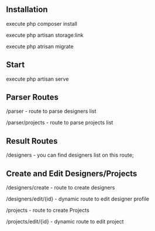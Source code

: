 
## Installation

execute php composer install

execute php artisan storage:link

execute php atrisan migrate

## Start 

execute php artisan serve


## Parser Routes

/parser - route to parse designers list

/parser/projects - route to parse projects list

## Result Routes

/designers - you can find designers list on this route;


## Create and Edit Designers/Projects

/designers/create - route to create designers

/designers/edit/{id} - dynamic route to edit designer profile

/projects - route to create Projects

/projects/edit/{id} - dynamic route to edit project